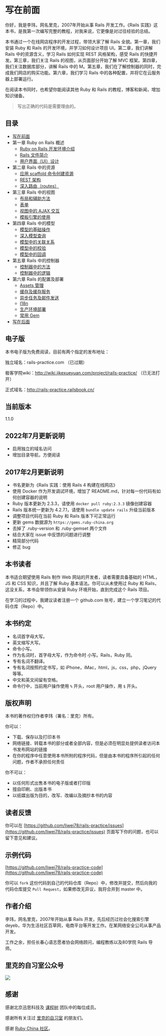 # 写在前面

你好，我是李玮，网名里克，2007年开始从事 Rails 开发工作。《Rails 实践》这本书，是我第一次编写完整的教程，对我来说，它更像是对过往经验的总结。

本书通过一个在线网店程序的开发过程，带领大家了解 Rails 全貌。第一章，我们安装 Ruby 和 Rails 的开发环境，并学习如何设计项目 UI。第二章，我们讲解 Rails 中的资源含义，学习 Rails 如何实现 REST 风格架构，感受 Rails 的快捷开发。第三章，我们关注 Rails 的视图，从页面部分开始了解 MVC 框架。第四章，我们关注数据库部分，讲解 Rails 中的 M。第五章，我们在了解控制器的同时，完成我们网店的购买功能。第六章，我们学习 Rails 中的各种配置，并将它在云服务器上部署运行。

在阅读本书同时，也希望你能阅读其他 Ruby 和 Rails 的教程，博客和新闻，增加知识储备。

> 写出正确的代码是需要理由的。

## 目录

* [写在前面](README.html)
* 第一章 Ruby on Rails 概述
   * [Ruby on Rails 开发环境介绍](Chapter_1/1.1.html)
   * [Rails 文件简介](Chapter_1/1.2.html)
   * [用户界面（UI）设计](Chapter_1/1.3.html)
* 第二章 Rails 中的资源
   * [应用 scaffold 命令创建资源](Chapter_2/2.1.html)
   * [REST 架构](Chapter_2/2.2.html)
   * [深入路由（routes）](Chapter_2/2.3.html)
* 第三章 Rails 中的视图
   * [布局和辅助方法](Chapter_3/3.1.html)
   * [表单](Chapter_3/3.2.html)
   * [视图中的 AJAX 交互](Chapter_3/3.3.html)
   * [模板引擎的使用](Chapter_3/3.4.html)
* 第四章 Rails 中的模型
   * [模型的基础操作](Chapter_4/4.1.html)
   * [深入模型查询](Chapter_4/4.2.html)
   * [模型中的关联关系](Chapter_4/4.3.html)
   * [模型中的校验](Chapter_4/4.4.html)
   * [模型中的回调](Chapter_4/4.5.html)
* 第五章 Rails 中的控制器
   * [控制器中的方法](Chapter_5/5.1.html)
   * [控制器中的逻辑](Chapter_5/5.2.html)
* 第六章 Rails 的配置及部署
   * [Assets 管理](Chapter_6/6.1.html)
   * [缓存及缓存服务](Chapter_6/6.2.html)
   * [异步任务及邮件发送](Chapter_6/6.3.html)
   * [I18n](Chapter_6/6.4.html)
   * [生产环境部署](Chapter_6/6.5.html)
   * [常用 Gem](Chapter_6/6.6.html)
* [写在后面](AFTER.html)

## 电子版

本书电子版为免费阅读，目前有两个指定的发布地址：

独立域名：rails-practice.com （已过期）

极客学院wiki：http://wiki.jikexueyuan.com/project/rails-practice/ （已无法打开）

正式域名：http://rails-practice.railsbook.cn/

## 当前版本

1.1.0

## 2022年7月更新说明

* 启用独立的域名访问
* 增加目录导航，方便阅读

## 2017年2月更新说明

* 书名更新为《Rails 实践：使用 Rails 4 构建在线网店》
* 使用 Docker 作为开发调试环境，增加了 README.md，针对每一份代码有如何创建容器的说明
* Ruby 版本更新为 2.3.3，请使用 `docker pull ruby:2.3.3` 镜像创建容器
* Rails 版本统一更新为 4.2.7.1，请使用 `bundle update rails` 升级当前版本
* 调整项目代码在当前 Ruby 和 Rails 版本下可正常运行
* 更新 gems 数据源为 `https://gems.ruby-china.org`
* 去掉了 .ruby-version 和 .ruby-gemset 两个文件
* 结合大家在 issue 中反馈的问题进行调整
* 精简部分代码
* 修正 bug

## 本书读者

本书适合期望使用 Rails 制作 Web 网站的开发者，读者需要具备基础的 HTML，JS 和 CSS 知识，并且了解 Ruby 基本语法。你可以从未使用过 Ruby 和 Rails，这没关系，本书会带领你从安装 Ruby 环境开始，直到完成这个 Rails 项目。

在学习的过程中，我建议读者注册一个 github.com 账号，建立一个学习笔记的代码仓库（Repo）中。

## 本书约定

* 名词首字母大写。
* 英文缩写大写。
* 命令小写。
* 作为名词时，首字母大写，作为命令时 小写。Rails，Ruby 同。
* 专有名词不翻译。
* 专有名词按照约定书写，如 iPhone，iMac，html，js，css，php，jQuery 等等。
* 中文和英文间留有空格。
* 命令行中，当前用户操作使用 `%` 开头，root 用户操作，用 `$` 开头。

## 版权声明

本书的著作权归作者李玮（署名：里克）所有。

你可以：

* 下载、保存以及打印本书
* 网络链接、转载本书的部分或者全部内容，但是必须在明显处提供读者访问本书发布网站的链接
* 在你的程序中任意使用本书所附的程序代码，但是由本书的程序所引起的任何问题，作者不承担任何责任

你不可以：

* 以任何形式出售本书的电子版或者打印版
* 擅自印刷、出版本书
* 以纸媒出版为目的，改写、改编以及摘抄本书的内容

## 读者反馈

你可以在 [https://github.com/liwei78/rails-practice/issues](https://github.com/liwei78/rails-practice/issues) 页面写下你的问题，也可以留下意见和建议。

## 示例代码

[https://github.com/liwei78/rails-practice-code](https://github.com/liwei78/rails-practice-code)

你可以 `fork` 这份代码到自己的代码仓库（Repo）中，修改并提交，然后向我的代码仓库提交 `Pull Request`，如果修改无异议，我将合并到 master 中。

## 作者介绍

李玮，网名里克，2007年开始从事 Rails 开发，先后经历过社会化搜索引擎 deyeb，华为生活社区百草网，电商平台等开发工作。在某网络安全公司从事产品开发。

工作之余，担任长春心语志愿者协会网络顾问，编程教练以及80学院 Rails 导师。


## 里克的自习室公众号

![](images/railser.jpg)

## 感谢

感谢北京迅思科技及 [课程树](http://www.lessontree.cn/) 团队中的每位成员。

感谢所有关注过 [里克的自习室](http://railser.cn/) 的朋友们。

感谢 [Ruby China 社区](https://ruby-china.org)。
